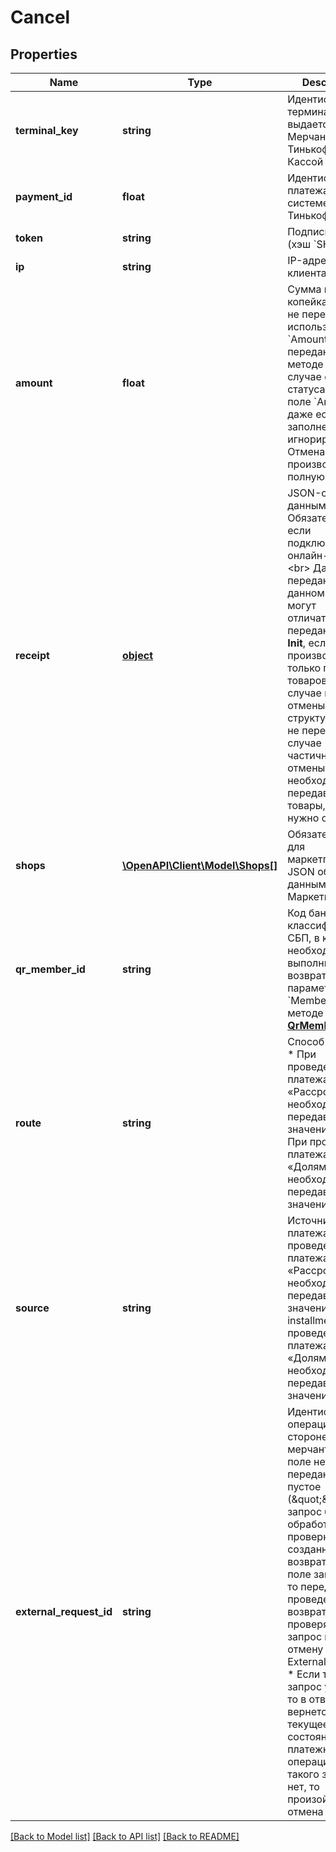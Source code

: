 # Cancel

## Properties
Name | Type | Description | Notes
------------ | ------------- | ------------- | -------------
**terminal_key** | **string** | Идентификатор терминала выдается Мерчанту Тинькофф Кассой | 
**payment_id** | **float** | Идентификатор платежа в системе Тинькофф Кассы | 
**token** | **string** | Подпись запроса (хэш &#x60;SHA-256&#x60;) | 
**ip** | **string** | IP-адрес клиента | [optional] 
**amount** | **float** | Сумма в копейках (если не передан, используется &#x60;Amount&#x60;, переданный в методе **Init**). В случае отмены статуса **NEW** поле &#x60;Amount&#x60;, даже если оно заполнено, игнорируется. Отмена производится на полную сумму | [optional] 
**receipt** | [**object**](.md) | JSON-объект с данными чека. Обязателен, если подключена онлайн-касса.&lt;br&gt; Данные переданные в данном запросе могут отличаться от переданных в **Init**, если отмена производится только по части товаров. &lt;br&gt; В случае полной отмены структура чека не передается. В случае частичной отмены необходимо передавать те товары, которые нужно отменить. | [optional] 
**shops** | [**\OpenAPI\Client\Model\Shops[]**](Shops.md) | Обязательный для маркетплейсов. JSON обьект с данными Маркетплейса. | [optional] 
**qr_member_id** | **string** | Код банка в классификации СБП, в который необходимо выполнить возврат. См. параметр &#x60;MemberId&#x60; в методе [**QrMembersList**](#tag/Oplata-cherez-SBP/paths/~1QrMembersList/post). | [optional] 
**route** | **string** | Способ платежа.  * При проведении платежа в «Рассрочку» необходимо передавать значение TCB * При проведении платежа «Долями» необходимо передавать значение BNPL | [optional] 
**source** | **string** | Источник платежа.  * При проведении платежа в «Рассрочку» необходимо передавать значение installment * При проведении платежа «Долями» необходимо передавать значение BNPL | [optional] 
**external_request_id** | **string** | Идентификатор операции на стороне мерчанта * Если поле не передано или пустое (\&quot;\&quot;), то запрос будет обработан без проверки ранее созданных возвратов * Если поле заполнено, то перед проведением возврата проверяется запрос на отмену с таким ExternalRequestId * Если такой запрос уже есть, то в ответе вернется текущее состояние платежной операции  * Если такого запроса нет, то произойдет отмена платежа | [optional] 

[[Back to Model list]](../README.md#documentation-for-models) [[Back to API list]](../README.md#documentation-for-api-endpoints) [[Back to README]](../README.md)


